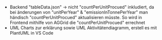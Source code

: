 - Backend "tableData.json" -> nicht "countPerUnitProcued" inkludiert, da bei änderungen von "unitPerYear" & "emissionInTonnePerYear" man händisch "countPerUnitProcued" aktualisieren müsste. So wird in Frontend mithilfe von AGGrid die "countPerUnitProcued" errechnet
- UML Charts zur erklärung sowie UML Aktivitätendiagramm, erstell es mit PlantUML in VS Code
